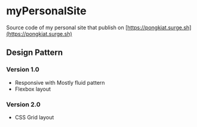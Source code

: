 # myPersonalSite
Source code of my personal site that publish on [https://pongkiat.surge.sh](https://pongkiat.surge.sh)

## Design Pattern
### Version 1.0
- Responsive with Mostly fluid pattern
- Flexbox layout
### Version 2.0
- CSS Grid layout
